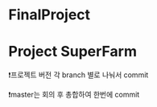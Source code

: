 # FinalProject

# Project SuperFarm



❗️프로젝트 버전 각 branch 별로 나눠서 commit

❗️master는 회의 후 총합하여 한번에 commit

